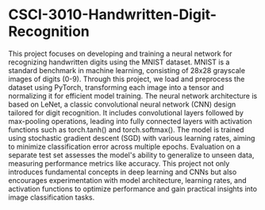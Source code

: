 # CSCI-3010-Handwritten-Digit-Recognition
This project focuses on developing and training a neural network for recognizing handwritten digits using the MNIST dataset. MNIST is a standard benchmark in machine learning, consisting of 28x28 grayscale images of digits (0-9). Through this project, we load and preprocess the dataset using PyTorch, transforming each image into a tensor and normalizing it for efficient model training. The neural network architecture is based on LeNet, a classic convolutional neural network (CNN) design tailored for digit recognition. It includes convolutional layers followed by max-pooling operations, leading into fully connected layers with activation functions such as torch.tanh() and torch.softmax(). The model is trained using stochastic gradient descent (SGD) with various learning rates, aiming to minimize classification error across multiple epochs. Evaluation on a separate test set assesses the model's ability to generalize to unseen data, measuring performance metrics like accuracy. This project not only introduces fundamental concepts in deep learning and CNNs but also encourages experimentation with model architecture, learning rates, and activation functions to optimize performance and gain practical insights into image classification tasks.
